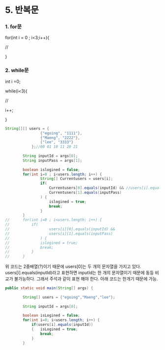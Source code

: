 # 5. 반복문

### 1. for문

for(int i = 0 ; i<3;i++){

//

}

### 2. while문

int i =0;

while(i<3){

//

i++;

}

```java
String[][] users = {
				{"egoing", "1111"},
				{"Maeng", "2222"},
				{"lee", "3333"}
			};//00 01 10 11 20 21
		
		String inputId = args[0];
		String inputPass = args[1];
		
		boolean islogined = false;
		for(int i=0 ; i<users.length; i++) {
				String[] Currentusers = users[i];
				if(
					Currentusers[0].equals(inputId) && //users[i].equals(inputId); <--x
					Currentusers[1].equals(inputPass)
				) {
					islogined = true;
					break;
				}
		}
//		for(int i=0 ; i<users.length; i++) {
//			if(
//					users[i][0].equals(inputId) && 
//					users[i][1].equals(inputPass)
//				) {
//				islogined = true;
//				break;
//			}
//		}
```

위 코드는 2중배열(?)이기 때문에 users[0]는 두 개의 문자열을 가지고 있다. users[i].equals(inputId)라고 표현하면 inputId는 한 개의 문자열이기 때문에 동등 비교가 불가능하다. 그래서 주석과 같이 표현 해야 한다. 아래 코드는 한개기 때문에 가능.

```java
public static void main(String[] args) {
		
		String[] users = {"egoing","Maeng","lee"};
		
		String inputId = args[0];
		
		boolean isLogined = false;
		for(int i=0; i<users.length; i++) {
			if(users[i].equals(inputId)) 
			{	isLogined = true;
				break;
			}
		}
```


